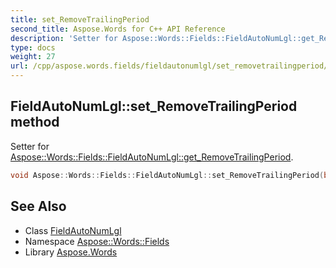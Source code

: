 ```yaml
---
title: set_RemoveTrailingPeriod
second_title: Aspose.Words for C++ API Reference
description: 'Setter for Aspose::Words::Fields::FieldAutoNumLgl::get_RemoveTrailingPeriod.'
type: docs
weight: 27
url: /cpp/aspose.words.fields/fieldautonumlgl/set_removetrailingperiod/
---
```

## FieldAutoNumLgl::set_RemoveTrailingPeriod method


Setter for [Aspose::Words::Fields::FieldAutoNumLgl::get_RemoveTrailingPeriod](../get_removetrailingperiod/).

```cpp
void Aspose::Words::Fields::FieldAutoNumLgl::set_RemoveTrailingPeriod(bool value)
```

## See Also

* Class [FieldAutoNumLgl](../)
* Namespace [Aspose::Words::Fields](../../)
* Library [Aspose.Words](../../../)
